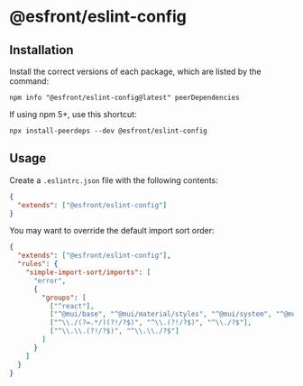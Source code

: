 # @esfront/eslint-config

## Installation

Install the correct versions of each package, which are listed by the command:

```
npm info "@esfront/eslint-config@latest" peerDependencies
```

If using npm 5+, use this shortcut:

```
npx install-peerdeps --dev @esfront/eslint-config
```

## Usage

Create a `.eslintrc.json` file with the following contents:

```json
{
  "extends": ["@esfront/eslint-config"]
}
```

You may want to override the default import sort order:

```json
{
  "extends": ["@esfront/eslint-config"],
  "rules": {
    "simple-import-sort/imports": [
      "error",
      {
        "groups": [
          ["^react"],
          ["^@mui/base", "^@mui/material/styles", "^@mui/system", "^@mui/material", "^@mui/utils"],
          ["^\\./(?=.*/)(?!/?$)", "^\\.(?!/?$)", "^\\./?$"],
          ["^\\.\\.(?!/?$)", "^\\.\\./?$"]
        ]
      }
    ]
  }
}
```
